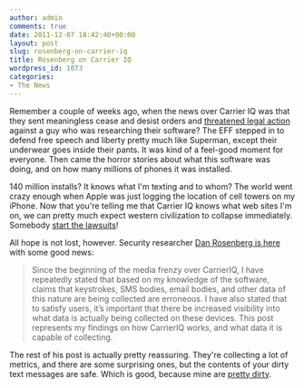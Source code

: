 ```yaml
---
author: admin
comments: true
date: 2011-12-07 18:42:40+00:00
layout: post
slug: rosenberg-on-carrier-iq
title: Rosenberg on Carrier IQ
wordpress_id: 1073
categories:
- The News
---
```


Remember a couple of weeks ago, when the news over Carrier IQ was that they sent meaningless cease and desist orders and [threatened legal action](http://www.bbc.co.uk/news/technology-15982225) against a guy who was researching their software? The EFF stepped in to defend free speech and liberty pretty much like Superman, except their underwear goes inside their pants. It was kind of a feel-good moment for everyone. Then came the horror stories about what this software was doing, and on how many millions of phones it was installed. 

140 million installs? It knows what I'm texting and to whom? The world went crazy enough when Apple was just logging the location of cell towers on my iPhone. Now that you're telling me that Carrier IQ knows what web sites I'm on, we can pretty much expect western civilization to collapse immediately. Somebody [start the lawsuits](http://www.computerworld.com/s/article/9222424/8_companies_hit_with_lawsuit_over_Carrier_IQ_software)!

All hope is not lost, however. Security researcher [Dan Rosenberg is here](http://vulnfactory.org/blog/2011/12/05/carrieriq-the-real-story/) with some good news:

> Since the beginning of the media frenzy over CarrierIQ, I have repeatedly stated that based on my knowledge of the software, claims that keystrokes, SMS bodies, email bodies, and other data of this nature are being collected are erroneous. I have also stated that to satisfy users, it’s important that there be increased visibility into what data is actually being collected on these devices. This post represents my findings on how CarrierIQ works, and what data it is capable of collecting.

The rest of his post is actually pretty reassuring. They're collecting a lot of metrics, and there are some surprising ones, but the contents of your dirty text messages are safe. Which is good, because mine are [pretty dirty](http://youtu.be/0hm7pp_JFOs).
